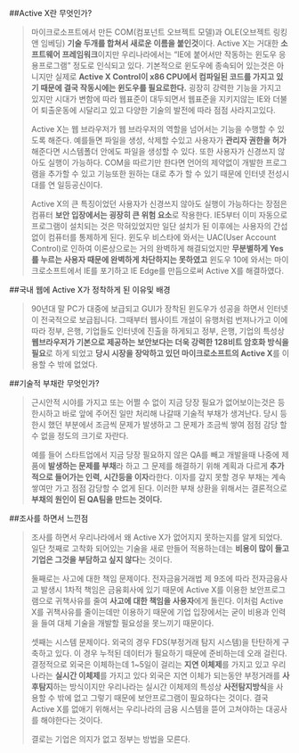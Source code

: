 ##Active X란 무엇인가?
>마이크로소프트에서 만든 COM(컴포넌트 오브젝트 모델)과 OLE(오브젝트 링킹 앤 임베딩) **기술 두개를 합쳐서 새로운 이름을 붙인것**이다. Active X는 거대한 **소프트웨어 프레임워크**이지만 우리나라에서는 “IE에 붙어서만 작동하는 윈도우 응용프로그램” 정도로 인식되고 있다.
기본적으로 윈도우에 종속되어 있는것은 아니지만 실제로 **Active X Control이 x86 CPU에서 컴파일된 코드를 가지고 있기 때문에 결국 작동시에는 윈도우를 필요로한다.**
굉장히 강력한 기능을 가지고 있지만 시대가 변함에 따라 웹표준이 대두되면서 웹표준을 지키지않는 IE와 더불어 퇴출운동에 시달리고 있고 다양한 기술의 발전에 따라 점점 사라지고있다.
>
>Active X는 웹 브라우저가 웹 브라우저의 역할을 넘어서는 기능을 수행할 수 있도록 해준다. 예를들면 파일을 생성, 삭제할 수있고 사용자가 **관리자 권한을 허가**해준다면 시스템폴더 안에도 파일을 생성할 수 있다. 또한 사용자가 신경쓰지 않아도 실행이 가능하다. COM을 따르기만 한다면 언어의 제약없이 개발한 프로그램을 추가할 수 있고 기능또한 원하는 대로 추가 할 수 있기 때문에 인터넷 전성시대를 연 일등공신이다.
>
>Active X의 큰 특징이었던 사용자가 신경쓰지 않아도 실행이 가능하다는 장점은 컴퓨터 **보안 입장에서는 굉장히 큰 위험 요소**로 작용한다. IE5부터 이미 자동으로 프로그램이 설치되는 것은 막혀있었지만 일단 설치가 된 이후에는 사용자의 간섭없이 컴퓨터를 통제하게 된다. 윈도우 비스타에 와서는 UAC(User Account Control)로 인하여 이론상으로는 거의 완벽하게 해결되었지만 **무분별하게 Yes를 누르는 사용자 때문에 완벽하게 차단하지는 못하였고** 윈도우 10에 와서는 마이크로소프트에서 IE를 포기하고 IE Edge를 만듬으로써 Active X를 해결하였다.


##국내 웹에 Active X가 정착하게 된 이유및 배경
>90년대 말 PC가 대중에 보급되고 GUI가 장착된 윈도우가 성공을 하면서 인터넷이 전국적으로 보급됩니다. 그때부터 웹사이트 개설이 유행처럼 번져나가고 이에따라 정부, 은행, 기업들도 인터넷에 진출을 하게되고 정부, 은행, 기업의 특성상 **웹브라우저가 기본으로 제공하는 보안보다는 더욱 강력한 128비트 암호화 방식을 필요**로 하게 되었고 **당시 시장을 장악하고 있던 마이크로소프트의 Active X**를 이용할 수 밖에 없었다.

##기술적 부채란 무엇인가?
>근시안적 시야를 가지고 또는 어쩔 수 없이 지금 당장 필요가 없어보이는것은 등한시하고 바로 앞에 주어진 일만 처리해 나갈때 기술적 부채가 생겨난다. 당시 등한시 했던 부분에서 조금씩 문제가 발생하고 그 문제가 조금씩 쌓여 점점 감당 할 수 없을 정도의 크기로 자란다.
>
>예를 들어 스타트업에서 지금 당장 필요하지 않은 QA를 빼고 개발을때 나중에 제품에 **발생하는 문제를 부채**라 하고 그 문제를 해결하기 위해 계획과 다르게 **추가적으로 들어가는 인력, 시간등을 이자**라한다. 이자를 갚지 못할 경우 부채는 계속 쌓여만 가고 점점 감당할 수 없게 된다. 이러한 부채 상환을 위해서는 결론적으로 **부채의 원인이 된 QA팀을 만드는 것이다.**

##조사를 하면서 느낀점
>조사를 하면서 우리나라에서 왜 Active X가 없어지지 못하는지를 알게 되었다.   
>일단 첫째로 고착화 되어있는 기술을 새로 만들어 적용하는데는 **비용이 많이 들고 기업은 그것을 부담하고 싶지 않다**는 것이다.   
>
>둘째로는 사고에 대한 책임 문제이다. 전자금융거래법 제 9조에 따라 전자금융사고 발생시 1차적 책임은 금융회사에 있기 때문에 Active X를 이용한 보안프로그램으로 귀책사유를 줄여 **사고에 대한 책임을 사용자**에게 돌린다. 이처럼 Active X를 귀책사유를 줄이는데만 이용하기 때문에 기업 입장에서는 굳이 비용과 인력을 들여 대체 기술을 개발할 필요성을 못느끼기 때문이다.
>
>셋째는 시스템 문제이다. 외국의 경우 FDS(부정거래 탐지 시스템)을 탄탄하게 구축하고 있다. 이 경우 누적된 데이터가 필요하기 때문에 준비하는데 오래 걸린다. 결정적으로 외국은 이체하는데 1~5일이 걸리는 **지연 이체제**를 가지고 있고 우리나라는 **실시간 이체제**를 가지고 있다 외국은 지연 이체가 되는동안 부정거래를 **사후탐지**하는 방식이지만 우리나라는 실시간 이체제의 특성상 **사전탐지방식**을 사용할 수 밖에 없고 그렇기 때문에 보안프로그램이 필요하다는 것이다. 결국 Active X를 없애기 위해서는 우리나라의 금융 시스템을 뜯어 고쳐야하는 대공사를 해야한다는 것이다.
>
>결로는 기업은 의지가 없고 정부는 방법을 모른다.
